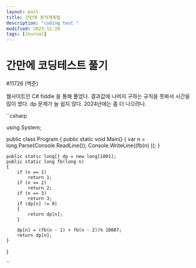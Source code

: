 ```yaml
---
layout: post
title: 간만에 동적계획법 
description: "coding test "
modified: 2023-12-28
tags: [Journal]
---
```


# 간만에 코딩테스트 풀기 

#11726 (백준)

웹사이트인 C# fiddle 을 통해 풀었다. 
결과값에 나머지 구하는 규칙을 못봐서 시간을 많이 썼다. 
dp 문제가 늘 쉽지 않다. 2024년에는 좀 더 나으려나. 

``csharp

using System;

public class Program
{
	public static void Main()
	{
		var n = long.Parse(Console.ReadLine());
		Console.WriteLine((fb(n) ));
	}

	public static long[] dp = new long[1001];
	public static long fb(long n)
	{
		if (n == 1)
			return 1;
		if (n == 2)
			return 2;
		if (n == 3)
			return 3;
		if (dp[n] != 0)
		{
			return dp[n];
		}

		dp[n] = (fb(n - 1) + fb(n - 2))% 10007;
		return dp[n];
	}
}

``
